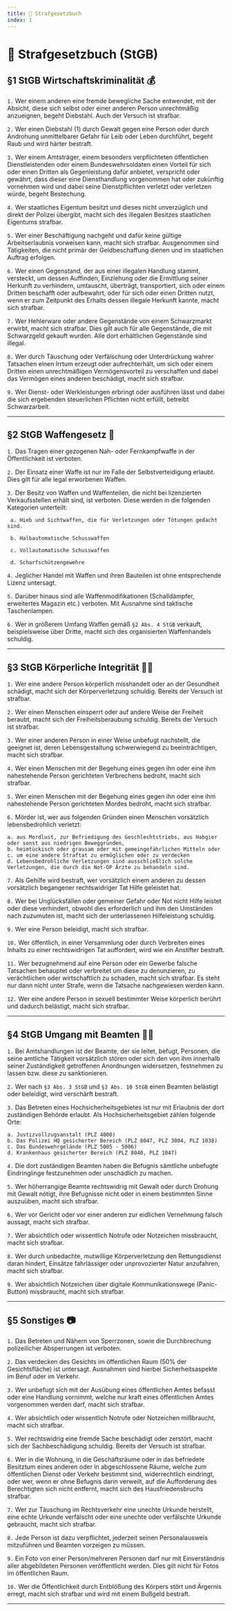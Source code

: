 ```yaml
---
title: 📕 Strafgesetzbuch
index: 1
---
```


# 📕 Strafgesetzbuch (StGB)

## §1 StGB Wirtschaftskriminalität 💰

`1.` Wer einem anderen eine fremde bewegliche Sache entwendet, mit der Absicht, diese sich selbst oder einer anderen Person unrechtmäßig anzueignen, begeht Diebstahl. Auch der Versuch ist strafbar.

`2.` Wer einen Diebstahl (1) durch Gewalt gegen eine Person oder durch Androhung unmittelbarer Gefahr für Leib oder Leben durchführt, begeht Raub und wird härter bestraft.

`3.` Wer einem Amtsträger, einem besonders verpflichteten öffentlichen Dienstleistenden oder einem Bundeswehrsoldaten einen Vorteil für sich oder einen Dritten als Gegenleistung dafür anbietet, verspricht oder gewährt, dass dieser eine Diensthandlung vorgenommen hat oder zukünftig vornehmen wird und dabei seine Dienstpflichten verletzt oder verletzen würde, begeht Bestechung.

`4.` Wer staatliches Eigentum besitzt und dieses nicht unverzüglich und direkt der Polizei übergibt, macht sich des illegalen Besitzes staatlichen Eigentums strafbar.

`5.` Wer einer Beschäftigung nachgeht und dafür keine gültige Arbeitserlaubnis vorweisen kann, macht sich strafbar. Ausgenommen sind Tätigkeiten, die nicht primär der Geldbeschaffung dienen und im staatlichen Auftrag erfolgen.

`6.` Wer einen Gegenstand, der aus einer illegalen Handlung stammt, versteckt, um dessen Auffinden, Einziehung oder die Ermittlung seiner Herkunft zu verhindern, umtauscht, überträgt, transportiert, sich oder einem Dritten beschafft oder aufbewahrt, oder für sich oder einen Dritten nutzt, wenn er zum Zeitpunkt des Erhalts dessen illegale Herkunft kannte, macht sich strafbar.

`7.` Wer Hehlerware oder andere Gegenstände von einem Schwarzmarkt erwirbt, macht sich strafbar. Dies gilt auch für alle Gegenstände, die mit Schwarzgeld gekauft wurden. Alle dort erhältlichen Gegenstände sind illegal.

`8.` Wer durch Täuschung oder Verfälschung oder Unterdrückung wahrer Tatsachen einen Irrtum erzeugt oder aufrechterhält, um sich oder einem Dritten einen unrechtmäßigen Vermögensvorteil zu verschaffen und dabei das Vermögen eines anderen beschädigt, macht sich strafbar.

`9.` Wer Dienst- oder Werkleistungen erbringt oder ausführen lässt und dabei die sich ergebenden steuerlichen Pflichten nicht erfüllt, betreibt Schwarzarbeit.

---

## §2 StGB Waffengesetz 🔫

`1.` Das Tragen einer gezogenen Nah- oder Fernkampfwaffe in der Öffentlichkeit ist verboten.

`2.` Der Einsatz einer Waffe ist nur im Falle der Selbstverteidigung erlaubt. Dies gilt für alle legal erworbenen Waffen.

`3.` Der Besitz von Waffen und Waffenteilen, die nicht bei lizenzierten Verkaufsstellen erhält sind, ist verboten. Diese werden in die folgenden Kategorien unterteilt:

     a. Hieb und Sichtwaffen, die für Verletzungen oder Tötungen gedacht sind.

     b. Halbautomatische Schusswaffen

     c. Vollautomatische Schusswaffen

     d. Scharfschützengewehre

`4.` Jeglicher Handel mit Waffen und ihren Bauteilen ist ohne entsprechende Lizenz untersagt.

`5.` Darüber hinaus sind alle Waffenmodifikationen (Schalldämpfer, erweitertes Magazin etc.) verboten. Mit Ausnahme sind taktische Taschenlampen.

`6.` Wer in größerem Umfang Waffen gemäß `§2 Abs. 4 StGB` verkauft, beispielsweise über Dritte, macht sich des organisierten Waffenhandels schuldig.

---

## §3 StGB Körperliche Integrität 🤷‍♂️

`1.` Wer eine andere Person körperlich misshandelt oder an der Gesundheit schädigt, macht sich der Körperverletzung schuldig. Bereits der Versuch ist strafbar.

`2.` Wer einen Menschen einsperrt oder auf andere Weise der Freiheit beraubt, macht sich der Freiheitsberaubung schuldig. Bereits der Versuch ist strafbar.

`3.` Wer einer anderen Person in einer Weise unbefugt nachstellt, die geeignet ist, deren Lebensgestaltung schwerwiegend zu beeinträchtigen, macht sich strafbar.

`4.` Wer einen Menschen mit der Begehung eines gegen ihn oder eine ihm nahestehende Person gerichteten Verbrechens bedroht, macht sich strafbar.

`5.` Wer einen Menschen mit der Begehung eines gegen ihn oder eine ihm nahestehende Person gerichteten Mordes bedroht, macht sich strafbar.

`6.` Mörder ist, wer aus folgenden Gründen einen Menschen vorsätzlich lebensbedrohlich verletzt:

    a. aus Mordlust, zur Befriedigung des Geschlechtstriebs, aus Habgier oder sonst aus niedrigen Beweggründen,
    b. heimtückisch oder grausam oder mit gemeingefährlichen Mitteln oder
    c. um eine andere Straftat zu ermöglichen oder zu verdecken
    d. Lebensbedrohliche Verletzungen sind ausschließlich solche Verletzungen, die durch die Not-OP Ärzte zu behandeln sind.

`7.` Als Gehilfe wird bestraft, wer vorsätzlich einem anderen zu dessen vorsätzlich begangener rechtswidriger Tat Hilfe geleistet hat.

`8.` Wer bei Unglücksfällen oder gemeiner Gefahr oder Not nicht Hilfe leistet oder diese verhindert, obwohl dies erforderlich und ihm den Umständen nach zuzumuten ist, macht sich der unterlassenen Hilfeleistung schuldig.

`9.` Wer eine Person beleidigt, macht sich strafbar.

`10.` Wer öffentlich, in einer Versammlung oder durch Verbreiten eines Inhalts zu einer rechtswidrigen Tat auffordert, wird wie ein Anstifter bestraft.

`11.` Wer bezugnehmend auf eine Person oder ein Gewerbe falsche Tatsachen behauptet oder verbreitet um diese zu denunzieren, zu verächtlichen oder wirtschaftlich zu schaden, macht sich strafbar. Es steht nur dann nicht unter Strafe, wenn die Tatsache nachgewiesen werden kann.

`12.` Wer eine andere Person in sexuell bestimmter Weise körperlich berührt und dadurch belästigt, macht sich strafbar.

---

## §4 StGB Umgang mit Beamten 👮‍♂️

`1.` Bei Amtshandlungen ist der Beamte, der sie leitet, befugt, Personen, die seine amtliche Tätigkeit vorsätzlich stören oder sich den von ihm innerhalb seiner Zuständigkeit getroffenen Anordnungen widersetzen, festnehmen zu lassen bzw. diese zu sanktionieren.

`2.` Wer nach `§3 Abs. 3 StGB` und `§3 Abs. 10 StGB` einen Beamten belästigt oder beleidigt, wird verschärft bestraft.

`3.` Das Betreten eines Hochsicherheitsgebietes ist nur mit Erlaubnis der dort zuständigen Behörde erlaubt. Als Hochsicherheitsgebiet zählen folgende Orte:

    a. Justizvollzugsanstalt (PLZ 4000)
    b. Das Polizei HQ gesicherter Bereich (PLZ 8047, PLZ 3004, PLZ 1038)
    c. Das Bundeswehrgelände (PLZ 5005 - 5006)
    d. Krankenhaus gesicherter Bereich (PLZ 8040, PLZ 1047)

`4.` Die dort zuständigen Beamten haben die Befugnis sämtliche unbefugte Eindringlinge festzunehmen oder unschädlich zu machen.
   
`5.` Wer höherrangige Beamte rechtswidrig mit Gewalt oder durch Drohung mit Gewalt nötigt, ihre Befugnisse nicht oder in einem bestimmten Sinne auszuüben, macht sich strafbar.
   
`6.` Wer vor Gericht oder vor einer anderen zur eidlichen Vernehmung falsch aussagt, macht sich strafbar.
   
`7.` Wer absichtlich oder wissentlich Notrufe oder Notzeichen missbraucht, macht sich strafbar.
    
`8.` Wer durch unbedachte, mutwillige Körperverletzung den Rettungsdienst daran hindert, Einsätze fahrlässiger oder unprovozierter Natur anzufahren, macht sich strafbar.
    
`9.` Wer absichtlich Notzeichen über digitale Kommunikationswege (Panic-Button) missbraucht, macht sich strafbar.

---

## §5 Sonstiges 📷

`1.` Das Betreten und Nähern von Sperrzonen, sowie die Durchbrechung polizeilicher Absperrungen ist verboten. 

`2.` Das verdecken des Gesichts im öffentlichen Raum (50% der Gesichtsfläche) ist untersagt. Ausnahmen sind hierbei Sicherheitsaspekte im Beruf oder im Verkehr.

`3.` Wer unbefugt sich mit der Ausübung eines öffentlichen Amtes befasst oder eine Handlung vornimmt, welche nur kraft eines öffentlichen Amtes vorgenommen werden darf, macht sich strafbar.

`4.` Wer absichtlich oder wissentlich Notrufe oder Notzeichen mißbraucht, macht sich strafbar.

`5.` Wer rechtswidrig eine fremde Sache beschädigt oder zerstört, macht sich der Sachbeschädigung schuldig. Bereits der Versuch ist strafbar.

`6.` Wer in die Wohnung, in die Geschäftsräume oder in das befriedete Besitztum eines anderen oder in abgeschlossene Räume, welche zum öffentlichen Dienst oder Verkehr bestimmt sind, widerrechtlich eindringt, oder wer, wenn er ohne Befugnis darin verweilt, auf die Aufforderung des Berechtigten sich nicht entfernt, macht sich des Hausfriedensbruchs strafbar.

`7.` Wer zur Täuschung im Rechtsverkehr eine unechte Urkunde herstellt, eine echte Urkunde verfälscht oder eine unechte oder verfälschte Urkunde gebraucht, macht sich strafbar.

`8.` Jede Person ist dazu verpflichtet, jederzeit seinen Personalausweis mitzuführen und Beamten vorzeigen zu müssen.

`9.` Ein Foto von einer Person/mehreren Personen darf nur mit Einverständnis aller abgebildeten Personen veröffentlicht werden. Dies gilt nicht für Fotos im öffentlichen Raum.

`10.` Wer die Öffentlichkeit durch Entblößung des Körpers stört und Ärgernis erregt, macht sich strafbar und wird mit einem Bußgeld bestraft.

---

